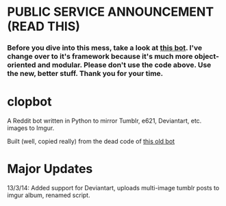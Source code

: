 PUBLIC SERVICE ANNOUNCEMENT (READ THIS)
======
<h3>Before you dive into this mess, take a look at <a href="https://github.com/Syfaro/Mirror-Bot">this bot</a>. I've change over to it's framework because it's much more object-oriented and modular. Please don't use the code above. Use the new, better stuff. Thank you for your time.</h3>

clopbot
=======

<p>A Reddit bot written in Python to mirror Tumblr, e621, Deviantart, etc. images to Imgur.</p>


<p>Built (well, copied really) from the dead code of <a href="https://github.com/romanalexander/clopybot">this old bot</a></p>


Major Updates
=======
<p>13/3/14: Added support for Deviantart, uploads multi-image tumblr posts to imgur album, renamed script.</p>

